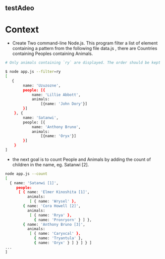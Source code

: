 ## testAdeo

# Context

- Create Two command-line Node.js. This program filter a list of element containing a pattern from the following file data.js , there are Countries containing Peoples containing Animals.
```sh
# Only animals containing `ry` are displayed. The order should be kept intact

$ node app.js --filter=ry
[
   {
        name: 'Uzuzozne',
        people: [{
            name: 'Lillie Abbott',
            animals:
                [{name: 'John Dory'}]
        }]
    }, {
        name: 'Satanwi',
        people: [{
            name: 'Anthony Bruno',
            animals:
                [{name: 'Oryx'}]
        }]
    }
]
```
- the next goal is to count People and Animals by adding the count of children in the name, eg. Satanwi [2].

```sh
node app.js --count
[
  { name: 'Satanwi [1]',
     people:
      [ { name: 'Elmer Kinoshita [1]',
          animals:
           [ { name: 'Wrysel' },
        { name: 'Cora Howell [2]',
          animals:
           [ { name: 'Rrya' },
             { name: 'Pronryorn' } ] },
        { name: 'Anthony Bruno [3]',
          animals:
           [ { name: 'Caryxcal' },
             { name: 'Tryantula' },
             { name: 'Oryx' } ] } ] } ]
...
]
```
